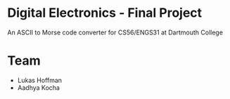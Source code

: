 # Digital Electronics - Final Project
An ASCII to Morse code converter for CS56/ENGS31 at Dartmouth College

# Team
- Lukas Hoffman
- Aadhya Kocha
